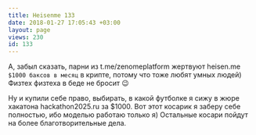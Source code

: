 ```yaml
---
title: Heisenme 133
date: 2018-01-27 17:05:43 +03:00
layout: page
views: 230
id: 133
---
```


А, забыл сказать, парни из t.me/zenomeplatform жертвуют heisen.me `$1000 баксов в месяц` в крипте, потому что тоже любят умных людей) Физтех физтеха в беде не бросит 😉 

Ну и купили себе право, выбирать, в какой футболке я сижу в жюре хакатона hackathon2025.ru за $1000. Вот этот косарик я заберу себе полностью, ибо моделью работаю только я) Остальные косари пойдут на более благотворительные дела.


